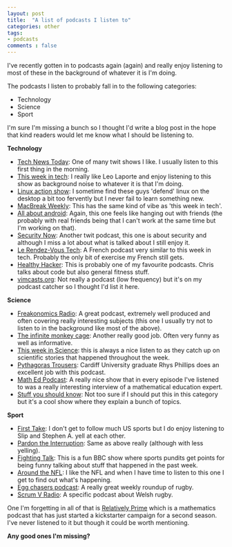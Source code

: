 ```yaml
---
layout: post
title:  "A list of podcasts I listen to"
categories: other
tags:
- podcasts
comments : false
---
```


I've recently gotten in to podcasts again (again) and really enjoy listening to most of these in the background of whatever it is I'm doing.

The podcasts I listen to probably fall in to the following categories:

- Technology
- Science
- Sport

I'm sure I'm missing a bunch so I thought I'd write a blog post in the hope that kind readers would let me know what I should be listening to.

**Technology**

- [Tech News Today](http://twit.tv/tnt): One of many twit shows I like. I usually listen to this first thing in the morning.
- [This week in tech](http://twit.tv/twit): I really like Leo Laporte and enjoy listening to this show as background noise to whatever it is that I'm doing.
- [Linux action show](http://goo.gl/hte7a): I sometime find these guys 'defend' linux on the desktop a bit too fervently but I never fail to learn something new.
- [MacBreak Weekly](http://twit.tv/mbw): This has the same kind of vibe as 'this week in tech'.
- [All about android](http://twit.tv/aaa): Again, this one feels like hanging out with friends (the probably with real friends being that I can't work at the same time but I'm working on that).
- [Security Now](http://twit.tv/sn): Another twit podcast, this one is about security and although I miss a lot about what is talked about I still enjoy it.
- [Le Rendez-Vous Tech](http://www.patreon.com/rdvtech): A French podcast very similar to this week in tech. Probably the only bit of exercise my French still gets.
- [Healthy Hacker](http://twit.tv/sn): This is probably one of my favourite podcasts. Chris talks about code but also general fitness stuff.
- [vimcasts.org](http://vimcasts.org/): Not really a podcast (low frequency) but it's on my podcast catcher so I thought I'd list it here.

**Science**

- [Freakonomics Radio](http://freakonomics.com/radio/): A great podcast, extremely well produced and often covering really interesting subjects (this one I usually try not to listen to in the background like most of the above).
- [The infinite monkey cage](http://www.bbc.co.uk/programmes/b00snr0w): Another really good job. Often very funny as well as informative.
- [This week in Science](http://www.twis.org/): this is always a nice listen to as they catch up on scientific stories that happened throughout the week.
- [Pythagoras Trousers](http://www.rhysphillips.co.uk/pythagoras-trousers/): Cardiff University graduate Rhys Phillips does an excellent job with this podcast.
- [Math Ed Podcast](http://mathed.podomatic.com/): A really nice show that in every episode I've listened to was a really interesting interview of a mathematical education expert.
- [Stuff you should know](http://www.stuffyoushouldknow.com/): Not too sure if I should put this in this category but it's a cool show where they explain a bunch of topics.

**Sport**

- [First Take](http://search.espn.go.com/espn-first-take/): I don't get to follow much US sports but I do enjoy listening to Slip and Stephen A. yell at each other.
- [Pardon the Interruption](http://sports.espn.go.com/espnradio/podcast/archive?id=2406595): Same as above really (although with less yelling).
- [Fighting Talk](http://www.bbc.co.uk/programmes/b0070hvs): This is a fun BBC show where sports pundits get points for being funny talking about stuff that happened in the past week.
- [Around the NFL](http://www.nfl.com/podcasts?series=aroundtheleague-podcast): I like the NFL and when I have time to listen to this one I get to find out what's happening.
- [Egg chasers podcast](http://www.eggchasers.com/): A really great weekly roundup of rugby.
- [Scrum V Radio](http://www.bbc.co.uk/podcasts/series/7dws): A specific podcast about Welsh rugby.

One I'm forgetting in all of that is [Relatively Prime](https://www.kickstarter.com/projects/386612592/relatively-prime-series-2) which is a mathematics podcast that has just started a kickstarter campaign for a second season. I've never listened to it but though it could be worth mentioning.

**Any good ones I'm missing?**
